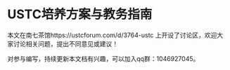 # USTC培养方案与教务指南

本文在南七茶馆https://ustcforum.com/d/3764-ustc 上开设了讨论区，欢迎大家讨论相关问题，提出不同意见或建议！

对参与编写，持续更新本文档有兴趣，可以加入qq群：1046927045。
